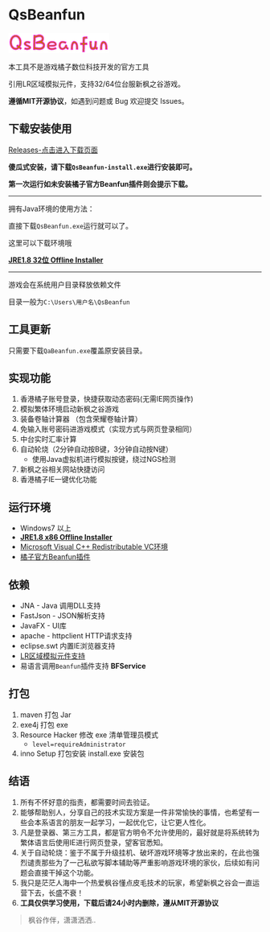 # QsBeanfun

![image](./src/main/resources/static/images/logo.png)

本工具不是游戏橘子数位科技开发的官方工具

引用LR区域模拟元件，支持32/64位台服新枫之谷游戏。

**遵循MIT开源协议**，如遇到问题或 Bug 欢迎提交 Issues。

## 下载安装使用

[Releases-点击进入下载页面](https://github.com/starmcc/qs-beanfun/releases)

**傻瓜式安装，请下载`QsBeanfun-install.exe`进行安装即可。**

**第一次运行如未安装橘子官方Beanfun插件则会提示下载。**

---

拥有Java环境的使用方法：

直接下载`QsBeanfun.exe`运行就可以了。

这里可以下载环境哦

[**JRE1.8 32位 Offline Installer**](https://www.oracle.com/java/technologies/downloads/#jre8-windows)

---

游戏会在系统用户目录释放依赖文件

目录一般为`C:\Users\用户名\QsBeanfun`

## 工具更新

只需要下载`QaBeanfun.exe`覆盖原安装目录。

## 实现功能

1. 香港橘子账号登录，快捷获取动态密码(无需IE网页操作)
2. 模拟繁体环境启动新枫之谷游戏
3. 装备卷轴计算器 （包含荣耀卷轴计算）
4. 免输入账号密码进游戏模式（实现方式与网页登录相同）
5. 中台实时汇率计算
6. 自动轮烧（2分钟自动按B键，3分钟自动按N键）
   - 使用Java虚拟机进行模拟按键，绕过NGS检测
7. 新枫之谷相关网站快捷访问
8. 香港橘子IE一键优化功能

## 运行环境

- Windows7 以上
- [**JRE1.8 x86 Offline Installer**](https://www.oracle.com/java/technologies/downloads/#jre8-windows)
- [Microsoft Visual C++ Redistributable VC环境](https://aka.ms/vs/17/release/vc_redist.x64.exe)
- [橘子官方Beanfun插件](http://hk.download.beanfun.com/beanfun20/beanfun_2_0_93_170_hk.exe)

## 依赖

- JNA - Java 调用DLL支持
- FastJson - JSON解析支持
- JavaFX - UI库
- apache - httpclient HTTP请求支持
- eclipse.swt 内置IE浏览器支持
- [LR区域模拟元件支持](https://github.com/InWILL/Locale_Remulator)
- 易语言调用`Beanfun`插件支持 **BFService**

## 打包

1. maven 打包 Jar
2. exe4j 打包 exe
3. Resource Hacker 修改 exe 清单管理员模式 
   - `level=requireAdministrator`
4. inno Setup 打包安装 install.exe 安装包



## 结语

1. 所有不怀好意的指责，都需要时间去验证。
2. 能够帮助别人，分享自己的技术实现方案是一件非常愉快的事情，也希望有一些会本系语言的朋友一起学习，一起优化它，让它更人性化。
3. 凡是登录器、第三方工具，都是官方明令不允许使用的，最好就是将系统转为繁体语言后使用IE进行网页登录，望客官悉知。
4. 关于自动轮烧：鉴于不属于升级挂机、破坏游戏环境等才放出来的，在此也强烈谴责那些为了一己私欲写脚本辅助等严重影响游戏环境的家伙，后续如有问题会直接干掉这个功能。
5. 我只是茫茫人海中一个热爱枫谷懂点皮毛技术的玩家，希望新枫之谷会一直运营下去，长盛不衰！
6. **工具仅供学习使用，下载后请24小时内删除，遵从MIT开源协议**

>  枫谷作伴，潇潇洒洒..
